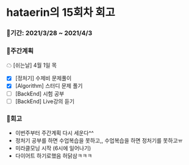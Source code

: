 # hataerin의 15회차 회고
### 🥕기간: 2021/3/28 ~ 2021/4/3
### 🍆주간계획
☁ [쉬는날] 4월 1일 목
- [x] [정처기] 수제비 문제풀이
- [x] [Algorithm] 스터디 문제 풀기
- [ ] [BackEnd] 시험 공부
- [ ] [BackEnd] Live강의 듣기
 ### 🥦회고
 - 이번주부터 주간계획 다시 세운다^^
 - 정처기 공부를 하면 수업복습을 못하고,, 수업복습을 하면 정처기를 못하고ㅠ
 - 미라클모닝 시작 (6시에 일어나기)
 - 다이어트 하기로했음 허닭삼ㅋㅋㅋ
